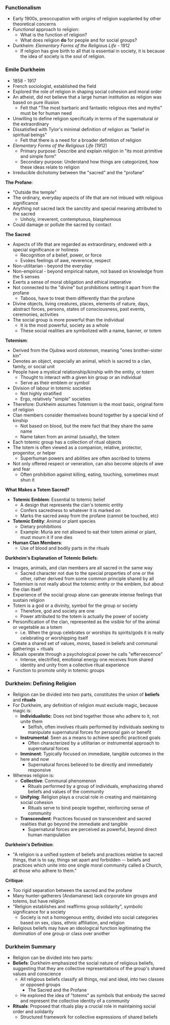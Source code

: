 ### Functionalism
 - Early 1900s, preoccupation with *origins* of religion supplanted by other theoretical concerns
 - *Functional* approach to religion:
	 - What is the function of religion?
	 - What does religion **do** for people and for social groups?
 - Durkheim: *Elementary Forms of the Religious Life* - 1912
	 - If religion has give birth to all that is essential in society, it is because the idea of society is the soul of religion.

### Emile Durkheim
 - 1858 - 1917
 - French sociologist, established the field
 - Explored the role of religion in shaping social cohesion and moral order
 - An atheist, did not believe that a large human institution as religion was based on pure illusion
	 - Felt that "The most barbaric and fantastic religious rites and myths" must be for human need
 - Unwilling to define religion specifically in terms of the supernatural or the extraordinary
 - Dissatisfied with Tylor's minimal definition of religion as "belief in spiritual beings"
	 - Felt that there is a need for a broader definition of religion
 - *Elementary Forms of the Religious Life* (1912)
	 - Primary purpose: Describe and explain religion in "its most primitive and simple form"
	 - Secondary purpose: Understand how things are categorized, how these ideas relate to religion
 - Irreducible dichotomy between the "sacred" and the "profane"

**The Profane**:
 - "Outside the temple"
 - The ordinary, everyday aspects of life that are not imbued with religious significance
 - Anything not sacred lack the sanctity and special meaning attributed to the sacred
	 - Unholy, irreverent, contemptuous, blasphemous
 - Could damage or pollute the sacred by contact

**The Sacred**:
 - Aspects of life that are regarded as extraordinary, endowed with a special significance or holiness
	 - Recognition of a belief, power, or force
	 - Evokes feelings of awe, reverence, respect
 - Non-utilitarian - beyond the everyday
 - Non-empirical - beyond empirical nature, not based on knowledge from the 5 senses
 - Exerts a sense of moral obligation and ethical imperative
 - Not connected to the "divine" but prohibitions setting it apart from the profane
	 - Taboos, have to treat them differently than the profane
 - Divine objects, living creatures, places, elements of nature, days, abstract forces, persons, states of consciousness, past events, ceremonies, activities
 - The social group is more powerful than the individual
	 - It is the most powerful, society as a whole
	 - These social realities are symbolized with a name, banner, or totem

**Totemism**:
 - Derived from the Ojubwa word *ototeman*, meaning "ones brother-sister kin"
 - Denotes an object, especially an animal, which is sacred to a clan, family, or social unit
 - People have a mystical relationship/kinship with the entity, or totem
	 - Thought to interact with a given kin group or an individual
	 - Serve as their emblem or symbol
 - Division of labour in totemic societies
	 - Not highly stratified
	 - Ergo, relatively "simple" societies
 - Therefore: Durkheim assumes Totemism is the most basic, original form of religion
 - Clan members consider themselves bound together by a special kind of kinship
	 - Not based on blood, but the mere fact that they share the same name
	 - Name taken from an animal (usually), the totem
 - Each totemic group has a collection of ritual objects
 - The totem is often viewed as a companion, relative, protector, progenitor, or helper
	 - Superhuman powers and abilities are often ascribed to totems
 - Not only offered respect or veneration, can also become objects of awe and fear
	 - Often prohibition against killing, eating, touching, sometimes must shun it

**What Makes a Totem Sacred?**
 - **Totemic Emblem**: Essential to totemic belief
	 - A design that represents the clan's totemic entity
	 - Confers sacredness to whatever it is marked on
	 - Marks the sacred away from the profane (cannot be touched, etc)
 - **Totemic Entity**: Animal or plant species
	 - Dietary prohibitions
	 - Example: Muria are not allowed to eat their totem animal or plant, must mourn it if one dies
 - **Human Clan Members**:
	 - Use of blood and bodily parts in the rituals

**Durkheim's Explanation of Totemic Beliefs**:
 - Images, animals, and clan members are all sacred in the same way
	 - Sacred character not due to the special properties of one or the other, rather derived from some common principle shared by all
 - Totemism is not really about the totemic entity or the emblem, but about the clan itself
 - Experience of the social group alone can generate intense feelings that sustain religion
 - Totem is a god or a divinity, symbol for the group or society
	 - Therefore, god and society are one
	 - Power attributed to the totem is actually the power of society
 - Personification of the clan, represented as the visible for of the animal or vegetable as a totem
	 - i.e. When the group celebrates or worships its spirits/gods it is really celebrating or worshipping itself
 - Create a shared set of values, *mores*, based in beliefs and communal gatherings + rituals
 - Rituals operate through a psychological power he calls "effervescence"
	 - Intense, electrified, emotional energy one receives from shared identity and unity from a collective ritual experience
 - Function to promote unity in totemic groups

### Durkheim: Defining Religion
 - Religion can be divided into two parts, constitutes the union of **beliefs** and **rituals**
 - For Durkheim, any definition of religion must exclude magic, because magic is:
	 - **Individualistic**: Does not bind together those who adhere to it, not unite them
		 - Selfish, often involves rituals performed by individuals seeking to manipulate supernatural forces for personal gain or benefit
	 - **Instrumental**: Seen as a means to achieve specific practiced goals
		 - Often characterized by a utilitarian or instrumental approach to supernatural forces
	 - **Imminent**: Typically focused on immediate, tangible outcomes in the here and now
		 - Supernatural forces believed to be directly and immediately responsive
 - Whereas religion is:
	 - **Collective**: Communal phenomenon
		 - Rituals performed by a group of individuals, emphasizing shared beliefs and values of the community
	 - **Unifying**: Religion plays a crucial role in creating and maintaining social cohesion
		 - Rituals serve to bind people together, reinforcing sense of community
	 - **Transcendent**: Practices focused on transcendent and sacred realities that go beyond the immediate and tangible
		 - Supernatural forces are perceived as powerful, beyond direct human manipulation

**Durkheim's Definition**:
 - "A religion is a unified system of beliefs and practices relative to sacred things, that is to say, things set apart and forbidden -- beliefs and practices which unite into one single moral community called a Church, all those who adhere to them."

**Critique**:
 - Too rigid separation between the sacred and the profane
 - Many hunter-gatherers (Andamanese) lack corporate kin groups and totems, but have religion
 - "Religion establishes and reaffirms group solidarity", symbolic significance for a society
	 - Society is not a homogenous entity, divided into social categories based on sex, class, ethnic affiliation, and religion
 - Religious beliefs may have an ideological function legitimating the domination of one group or class over another

### Durkheim Summary
 - Religion can be divided into two parts:
 - **Beliefs**: Durkheim emphasized the social nature of religious beliefs, suggesting that they are collective representations of the group's shared values and conscience
	 - All religious beliefs classify all things, real and ideal, into two classes or opposed groups
		 - The Sacred and the Profane
	 - He explored the idea of "totems" as symbols that embody the sacred and represent the collective identity of a community
 - **Rituals**: Proposed that rituals play a crucial role in maintaining social order and solidarity
	 - Structured framework for collective expressions of shared beliefs

